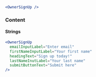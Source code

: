 ```jsx
<OwnerSignUp />
```

### Content

#### Strings

```jsx
<OwnerSignUp
  emailInputLabel="Enter email"
  firstNameInputLabel="Your first name"
  headingText="Sign up today!"
  lastNameInutLabel="Your last name"
  submitButtonText="Submit here"
/>
```
